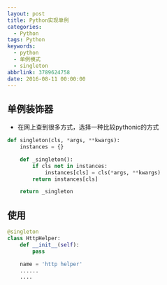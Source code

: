 ```yaml
---
layout: post
title: Python实现单例
categories:
  - Python
tags: Python
keywords:
  - python
  - 单例模式
  - singleton
abbrlink: 3789624758
date: 2016-08-11 00:00:00
---
```


## 单例装饰器
- 在网上查到很多方式，选择一种比较pythonic的方式

```python
def singleton(cls, *args, **kwargs):
    instances = {}

    def _singleton():
        if cls not in instances:
            instances[cls] = cls(*args, **kwargs)
        return instances[cls]

    return _singleton
```

## 使用

```python
@singleton
class HttpHelper:
    def __init__(self):
        pass

    name = 'http helper'
    ......
    ....
```